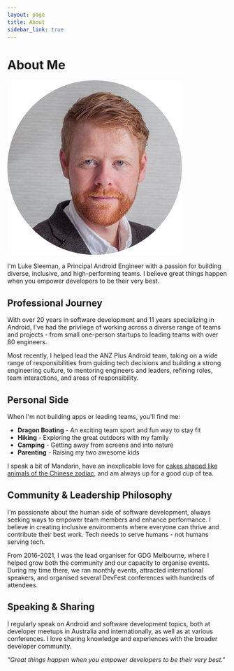 ```yaml
---
layout: page
title: About
sidebar_link: true
---
```


# About Me

![Profile picture](assets/profile-round.png)

I'm Luke Sleeman, a Principal Android Engineer with a passion for building diverse, inclusive, and high-performing teams. I believe great things happen when you empower developers to be their very best.

## Professional Journey

With over 20 years in software development and 11 years specializing in Android, I've had the privilege of working across a diverse range of teams and projects - from small one-person startups to leading teams with over 80 engineers.

Most recently, I helped lead the ANZ Plus Android team, taking on a wide range of responsibilities from guiding tech decisions and building a strong engineering culture, to mentoring engineers and leaders, refining roles, team interactions, and areas of responsibility.

## Personal Side

When I'm not building apps or leading teams, you'll find me:

- **Dragon Boating** - An exciting team sport and fun way to stay fit
- **Hiking** - Exploring the great outdoors with my family
- **Camping** - Getting away from screens and into nature
- **Parenting** - Raising my two awesome kids

I speak a bit of Mandarin, have an inexplicable love for [cakes shaped like animals of the Chinese zodiac](assets/pig-cake.jpg), and am always up for a good cup of tea.

## Community & Leadership Philosophy

I'm passionate about the human side of software development, always seeking ways to empower team members and enhance performance. I believe in creating inclusive environments where everyone can thrive and contribute their best work.  Tech needs to serve humans - not humans serving tech.

From 2016-2021, I was the lead organiser for GDG Melbourne, where I helped grow both the community and our capacity to organise events. During my time there, we ran monthly events, attracted international speakers, and organised several DevFest conferences with hundreds of attendees.

## Speaking & Sharing

I regularly speak on Android and software development topics, both at developer meetups in Australia and internationally, as well as at various conferences. I love sharing knowledge and experiences with the broader developer community.

*"Great things happen when you empower developers to be their very best."*
